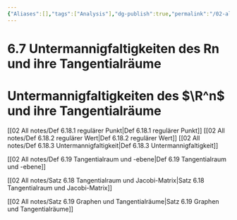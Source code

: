 ```yaml
---
{"Aliases":[],"tags":["Analysis"],"dg-publish":true,"permalink":"/02-all-notes/6-7-untermannigfaltigkeiten-des-rn-und-ihre-tangentialraeume/","dgHomeLink":true,"dgPassFrontmatter":true}
---
```


# 6.7 Untermannigfaltigkeiten des Rn und ihre Tangentialräume
# Untermannigfaltigkeiten des $\R^n$ und ihre Tangentialräume

[[02 All notes/Def 6.18.1 regulärer Punkt|Def 6.18.1 regulärer Punkt]]
[[02 All notes/Def 6.18.2 regulärer Wert|Def 6.18.2 regulärer Wert]]
[[02 All notes/Def 6.18.3 Untermannigfaltigkeit|Def 6.18.3 Untermannigfaltigkeit]]

[[02 All notes/Def 6.19 Tangentialraum und -ebene|Def 6.19 Tangentialraum und -ebene]]

[[02 All notes/Satz 6.18 Tangentialraum und Jacobi-Matrix|Satz 6.18 Tangentialraum und Jacobi-Matrix]]

[[02 All notes/Satz 6.19 Graphen und Tangentialräume|Satz 6.19 Graphen und Tangentialräume]]
